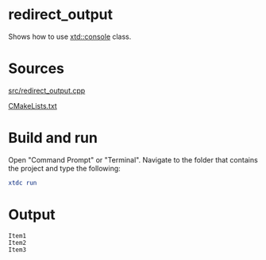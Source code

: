 # redirect_output

Shows how to use [xtd::console](https://gammasoft71.github.io/xtd/reference_guides/latest/classxtd_1_1console.html) class.

# Sources

[src/redirect_output.cpp](src/redirect_output.cpp)

[CMakeLists.txt](CMakeLists.txt)

# Build and run

Open "Command Prompt" or "Terminal". Navigate to the folder that contains the project and type the following:

```cmake
xtdc run
```

# Output

```
Item1
Item2
Item3
```

